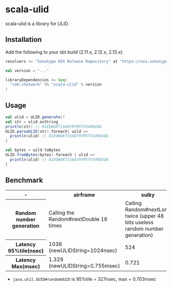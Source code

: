 # scala-ulid

scala-ulid is a library for ULID.

## Installation

Add the following to your sbt build (2.11.x, 2.12.x, 2.13.x):

```scala
resolvers += "Sonatype OSS Release Repository" at "https://oss.sonatype.org/content/repositories/releases/"

val version = "..."

libraryDependencies += Seq(
  "com.chatwork" %% "scala-ulid" % version
)
```

## Usage

```scala
val ulid = ULID.generate()
val str = ulid.asString
println(str) // 01EQWGKT1S68Y9YM5TV34RQVQA
ULID.parseULID(str).foreach{ uild =>
  println(ulid) // 01EQWGKT1S68Y9YM5TV34RQVQA
}

val bytes = uild.toBytes
ULID.fromBytes(bytes).foreach { ulid =>
  println(ulid) // 01EQWGKT1S68Y9YM5TV34RQVQA
}
```

## Benchmark

<table>
<tr>
  <th width="10%">-</th><th width="30%">airframe</th><th width="30%">sulky</th><th width="30%">chatwork</th>
</tr>
<tr>
  <th>Random number generation</th><td>Calling the Random#nextDouble 16 times</td><td>Calling Random#nextLong twice (upper 48 bits useless random number generation)</td><td>Calling Random#nextBytes(10) only once</td>
</tr>
<tr>
  <th>Latency 95%tile(nsec)</th><td>1038<br/>(newULIDString=1024nsec)</td><td>524</td><td>460</td>
</tr>
<tr>
   <th>Latency Max(msec)</th><td>1.329<br/>(newULIDString=0.755msec)</td><td>0.721</td><td>0.790</td>
</tr>
</table>

- `java.util.UUID#randomUUID` is 95%tile = 327nsec, max = 0.703msec

